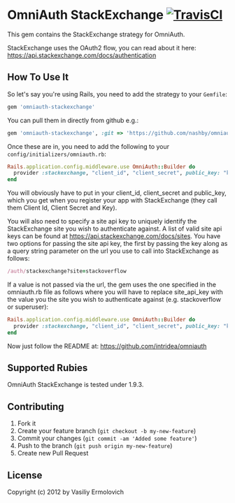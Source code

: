# OmniAuth StackExchange [![TravisCI](https://secure.travis-ci.org/nashby/omniauth-stackexchange.png?branch=master)](http://travis-ci.org/nashby/omniauth-stackexchange)

This gem contains the StackExchange strategy for OmniAuth.

StackExchange uses the OAuth2 flow, you can read about it here: https://api.stackexchange.com/docs/authentication

## How To Use It

So let's say you're using Rails, you need to add the strategy to your `Gemfile`:

```ruby
gem 'omniauth-stackexchange'
```

You can pull them in directly from github e.g.:

```ruby
gem 'omniauth-stackexchange', :git => 'https://github.com/nashby/omniauth-stackexchange.git'
```

Once these are in, you need to add the following to your `config/initializers/omniauth.rb`:

```ruby
Rails.application.config.middleware.use OmniAuth::Builder do
  provider :stackexchange, "client_id", "client_secret", public_key: "key"
end
```

You will obviously have to put in your client_id, client_secret and public_key, which you get when you register your app with StackExchange (they call them Client Id, Client Secret and Key).

You will also need to specify a site api key to uniquely identify the StackExchange site you wish to authenticate against.  A list of valid site api keys can be found at https://api.stackexchange.com/docs/sites.  You have two options for passing the site api key, the first by passing the key along as a query string parameter on the url you use to call into StackExchange as follows:

```ruby
/auth/stackexchange?site=stackoverflow
```

If a value is not passed via the url, the gem uses the one specified in the omniauth.rb file as follows where you will have to replace site_api_key with the value you the site you wish to authenticate against (e.g. stackoverflow or superuser):

```ruby
Rails.application.config.middleware.use OmniAuth::Builder do
  provider :stackexchange, "client_id", "client_secret", public_key: "key", site: 'site_api_key'
end
```



Now just follow the README at: https://github.com/intridea/omniauth

## Supported Rubies

OmniAuth StackExchange is tested under 1.9.3.

## Contributing

1. Fork it
2. Create your feature branch (`git checkout -b my-new-feature`)
3. Commit your changes (`git commit -am 'Added some feature'`)
4. Push to the branch (`git push origin my-new-feature`)
5. Create new Pull Request

## License

Copyright (c) 2012 by Vasiliy Ermolovich
